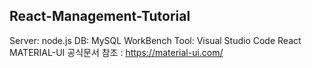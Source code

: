 ## React-Management-Tutorial
Server: node.js
DB: MySQL WorkBench
Tool: Visual Studio Code
React MATERIAL-UI 공식문서 참조 : https://material-ui.com/
